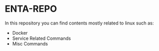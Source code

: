 # ENTA-REPO

In this repository you can find contents mostly related to linux such as:

* Docker
* Service Related Commands
* Misc Commands

